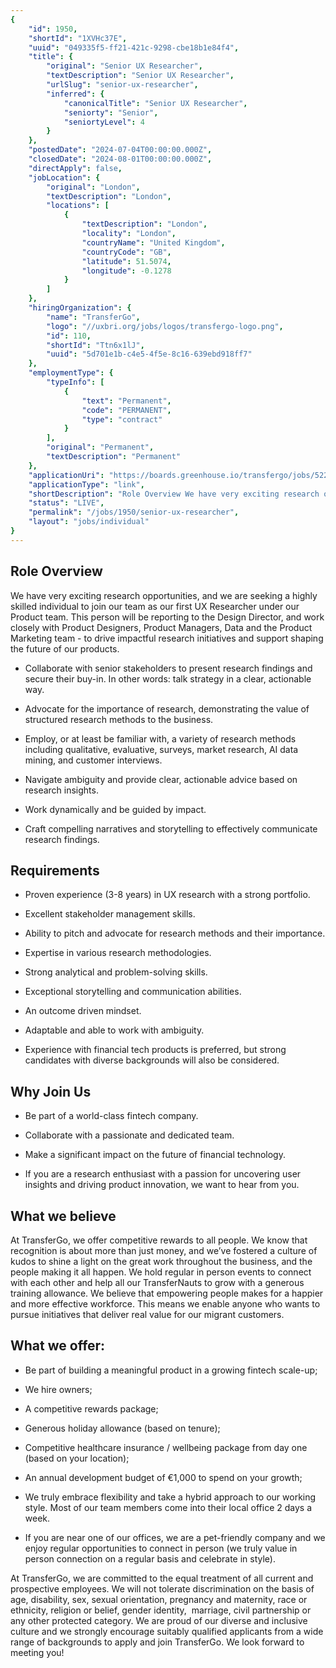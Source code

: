 ```yaml
---
{
	"id": 1950,
	"shortId": "1XVHc37E",
	"uuid": "049335f5-ff21-421c-9298-cbe18b1e84f4",
	"title": {
		"original": "Senior UX Researcher",
		"textDescription": "Senior UX Researcher",
		"urlSlug": "senior-ux-researcher",
		"inferred": {
			"canonicalTitle": "Senior UX Researcher",
			"seniorty": "Senior",
			"seniortyLevel": 4
		}
	},
	"postedDate": "2024-07-04T00:00:00.000Z",
	"closedDate": "2024-08-01T00:00:00.000Z",
	"directApply": false,
	"jobLocation": {
		"original": "London",
		"textDescription": "London",
		"locations": [
			{
				"textDescription": "London",
				"locality": "London",
				"countryName": "United Kingdom",
				"countryCode": "GB",
				"latitude": 51.5074,
				"longitude": -0.1278
			}
		]
	},
	"hiringOrganization": {
		"name": "TransferGo",
		"logo": "//uxbri.org/jobs/logos/transfergo-logo.png",
		"id": 110,
		"shortId": "Ttn6x1lJ",
		"uuid": "5d701e1b-c4e5-4f5e-8c16-639ebd918ff7"
	},
	"employmentType": {
		"typeInfo": [
			{
				"text": "Permanent",
				"code": "PERMANENT",
				"type": "contract"
			}
		],
		"original": "Permanent",
		"textDescription": "Permanent"
	},
	"applicationUri": "https://boards.greenhouse.io/transfergo/jobs/5221760004",
	"applicationType": "link",
	"shortDescription": "Role Overview We have very exciting research opportunities, and we are seeking a highly skilled individual to join our team as our first UX Researcher under our Product team. This person will be",
	"status": "LIVE",
	"permalink": "/jobs/1950/senior-ux-researcher",
	"layout": "jobs/individual"
}
---
```

<h2>Role Overview</h2><p>We have very exciting research opportunities, and we are seeking a highly skilled individual to join our team as our first UX Researcher under our Product team. This person will be reporting to the Design Director, and work closely with Product Designers, Product Managers, Data and the Product Marketing team - to drive impactful research initiatives and support shaping the future of our products.</p><ul><li><p>Collaborate with senior stakeholders to present research findings and secure their buy-in. In other words: talk strategy in a clear, actionable way.</p></li><li><p>Advocate for the importance of research, demonstrating the value of structured research methods to the business.</p></li><li><p>Employ, or at least be familiar with, a variety of research methods including qualitative, evaluative, surveys, market research, AI data mining, and customer interviews.</p></li><li><p>Navigate ambiguity and provide clear, actionable advice based on research insights.</p></li><li><p>Work dynamically and be guided by impact.</p></li><li><p>Craft compelling narratives and storytelling to effectively communicate research findings.</p></li></ul><h2>Requirements</h2><ul><li><p>Proven experience (3-8 years) in UX research with a strong portfolio.</p></li><li><p>Excellent stakeholder management skills.</p></li><li><p>Ability to pitch and advocate for research methods and their importance.</p></li><li><p>Expertise in various research methodologies.</p></li><li><p>Strong analytical and problem-solving skills.</p></li><li><p>Exceptional storytelling and communication abilities.</p></li><li><p>An outcome driven mindset.</p></li><li><p>Adaptable and able to work with ambiguity.</p></li><li><p>Experience with financial tech products is preferred, but strong candidates with diverse backgrounds will also be considered.</p></li></ul><h2>Why Join Us</h2><ul><li><p>Be part of a world-class fintech company.</p></li><li><p>Collaborate with a passionate and dedicated team.</p></li><li><p>Make a significant impact on the future of financial technology.</p></li><li><p>If you are a research enthusiast with a passion for uncovering user insights and driving product innovation, we want to hear from you.</p></li></ul><h2>What we believe</h2><p>At TransferGo, we offer competitive rewards to all people. We know that recognition is about more than just money, and we’ve fostered a culture of kudos to shine a light on the great work throughout the business, and the people making it all happen. We hold regular in person events to connect with each other and help all our TransferNauts to grow with a generous training allowance. We believe that empowering people makes for a happier and more effective workforce. This means we enable anyone who wants to pursue initiatives that deliver real value for our migrant customers.</p><h2>What we offer:</h2><ul><li><p>Be part of building a meaningful product in a growing fintech scale-up;</p></li><li><p>We hire owners;</p></li><li><p>A competitive rewards package;</p></li><li><p>Generous holiday allowance (based on tenure);</p></li><li><p>Competitive healthcare insurance / wellbeing package from day one (based on your location);</p></li><li><p>An annual development budget of €1,000 to spend on your growth;</p></li><li><p>We truly embrace flexibility and take a hybrid approach to our working style. Most of our team members come into their local office 2 days a week.</p></li><li><p>If you are near one of our offices, we are a pet-friendly company and we enjoy regular opportunities to connect in person (we truly value in person connection on a regular basis and celebrate in style).</p></li></ul><p>At TransferGo, we are committed to the equal treatment of all current and prospective employees. We will not tolerate discrimination on the basis of age, disability, sex, sexual orientation, pregnancy and maternity, race or ethnicity, religion or belief, gender identity,&nbsp; marriage, civil partnership or any other protected category. We are proud of our diverse and inclusive culture and we strongly encourage suitably qualified applicants from a wide range of backgrounds to apply and join TransferGo. We look forward to meeting you!&nbsp;</p>
